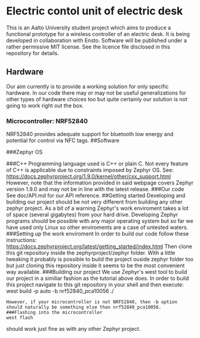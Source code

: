 # Electric contol unit of electric desk
This is an Aalto University student project which aims to produce a functional prototype for a wireless controller of an electric desk. It is being developed in collaboration with Ensto. Software will be published under a rather permissive MIT license. See the licence file disclosed in this repository for details.
## Hardware
Our aim currently is to provide a working solution for only specific hardware. In our code there may or may not be useful generalizations for other types of hardware choices too but quite certainly our solution is not going to work right out the box.
### Microcontroller: NRF52840
NRF52840 provides adequate support for bluetooth low energy and potential for control via NFC tags.
##Software

###Zephyr OS

###C++
Programming language used is C++ or plain C. Not every feature of C++ is applicable due to constraints imposed by Zephyr OS.
See: https://docs.zephyrproject.org/1.9.0/kernel/other/cxx_support.html
However, note that the information provided in said webpage covers Zephyr version 1.9.0 and may not be in line with the latest release.
###Our code
See doc/API.md for our API reference.
##Getting started
Developing and building our project should be not very different from building any other zephyr project. As a bit of a warning Zephyr's work enviroment takes a lot of space (several gigabytes) from your hard drive. Developing Zephyr programs should be possible with any major operating system but so far we have used only Linux so other enviroments are a case of untested waters.
###Setting up the work enviroment
In order to build our code follow these instructions:
https://docs.zephyrproject.org/latest/getting_started/index.html
Then clone this git repository inside the zephyrproject/zephyr folder. With a little tweaking it probably is possible to build the project ouside zephyr folder too but just cloning this repository inside it seems to be the most convenient way available.
###Building our project
We use Zephyr's west tool to build our project in a similiar fashion as the tutorial above does. In order to build this project navigate to this git repository in your shell and then execute:
west build -p auto -b nrf52840_pca10056 ./
```
However, if your microcontroller is not NRF52840, then -b option should naturally be something else than nrf52840_pca10056.
###Flashing into the microcontroller
west flash
```
should work just fine as with any other Zephyr project.